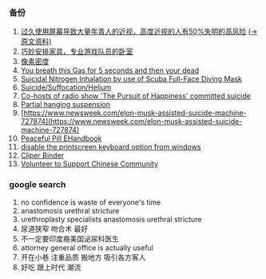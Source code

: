### 备份

1. [过久使用屏幕导致大量年青人的近视，高度近视的人有50%失明的高风险](./misc/medicine#entry2) [(->原文资料)](https://medicalxpress.com/news/2019-02-screen-linked-epidemic-myopia-young.html)
1. [巧妙安排家具，专业游戏队员的卧室](https://i.kinja-img.com/gawker-media/image/upload/c_scale,fl_progressive,q_80,w_1600/xyqwrtwfreznvncscuu6.jpg)
1. [像素密度](https://pixensity.com/list/laptop/)
1. [You breath this Gas for 5 seconds and then your dead](http://www.refrigeration-engineer.com/forums/showthread.php?35103-quot-You-breath-this-Gas-for-5-seconds-and-then-your-dead-quot)
1. [Suicidal Nitrogen Inhalation by use of Scuba Full-Face Diving Mask](https://www.researchgate.net/publication/253647263_Suicidal_Nitrogen_Inhalation_by_use_of_Scuba_Full-Face_Diving_Mask)
1. [Suicide/Suffocation/Helium](https://en.wikibooks.org/wiki/Suicide/Suffocation/Helium)
1. [Co-hosts of radio show 'The Pursuit of Happiness' committed suicide](https://www.nydailynews.com/new-york/brooklyn/brooklyn-couple-committed-suicide-co-hosted-radio-show-article-1.1363804)
1. [Partial hanging suspension](http://archive.is/wMAdx#selection-271.10-271.36)
1. [https://www.newsweek.com/elon-musk-assisted-suicide-machine-727874](https://www.newsweek.com/elon-musk-assisted-suicide-machine-727874)
1. [Peaceful Pill EHandbook](https://www.peacefulpillhandbook.com/)
1. [disable the printscreen keyboard option from windows](https://stackoverflow.com/questions/28083031/disable-the-printscreen-keyboard-option-from-windows)
1. [Cliper Binder](https://www.amazon.com/Binder-Clamps-Assorted-Office-Supplies/dp/B07DHHCZLJ/ref=sr_1_9?keywords=binder+clips&qid=1550433419&s=gateway&sr=8-9)
1. [Volunteer to Support Chinese Community](https://www.volunteermatch.org/search/opp2435170.jsp)

### google search
1. no confidence is waste of everyone's time
1. anastomosis urethral stricture
1. urethroplasty specialists anastomosis urethral stricture
1. 尿道狭窄 吻合术 最好
1. 不一定要印度裔美国泌尿科医生
1. attorney general office is actually useful
1. 开在小巷 注重品质 搬地方 吸引各方客人
1. 好吃 跟上时代 潮流